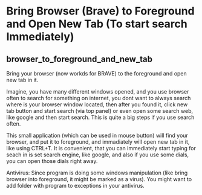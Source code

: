# Bring Browser (Brave) to Foreground and Open New Tab (To start search Immediately)
## browser_to_foreground_and_new_tab

Bring your browser (now workds for BRAVE) to the foreground and open new tab in it.

Imagine, you have many different windows opened, and you use browser often to search for something on internet, you dont want to always search where is your browser window located, then after you found it, click new tab button and start search (via top panel) or even open some search web, like google and then start search. This is quite a big steps if you use search often.

This small application (which can be used in mouse button) will find your browser, and put it to foreground, and immadiately will open new tab in it, like using CTRL+T. It is convenient, that you can immediately start typing for seach in is set search engine, like google, and also if you use some dials, you can open those dials right away.

Antivirus:
Since program is doing some windows manipulation (like bring browser into foreground, it might be marked as a virus). 
You might want to add folder with program to exceptions in your antivirus. 
